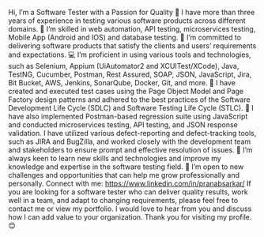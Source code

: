 Hi, I’m a Software Tester with a Passion for Quality 👋
I have more than three years of experience in testing various software products across different domains.
🚀 I’m skilled in web automation, API testing, microservices testing, Mobile App (Android and IOS) and database testing.
🎯 I’m committed to delivering software products that satisfy the clients and users’ requirements and expectations.
💻 I’m proficient in using various tools and technologies, such as Selenium, Appium (UiAutomator2 and XCUITest/XCode), Java, TestNG, Cucumber, Postman, Rest Assured, SOAP, JSON, JavaScript, Jira, Bit Bucket, AWS, Jenkins, SonarQube, Docker, Git, and more.
📝 I have created and executed test cases using the Page Object Model and Page Factory design patterns and adhered to the best practices of the Software Development Life Cycle (SDLC) and Software Testing Life Cycle (STLC).
🚨 I have also implemented Postman-based regression suite using JavaScript and conducted microservices testing, API testing, and JSON response validation. I have utilized various defect-reporting and defect-tracking tools, such as JIRA and BugZilla, and worked closely with the development team and stakeholders to ensure prompt and effective resolution of issues.
🌱 I’m always keen to learn new skills and technologies and improve my knowledge and expertise in the software testing field.
🙌 I’m open to new challenges and opportunities that can help me grow professionally and personally.
Connect with me: https://www.linkedin.com/in/pranabsarkar/
If you are looking for a software tester who can deliver quality results, work well in a team, and adapt to changing requirements, please feel free to contact me or view my portfolio. I would love to hear from you and discuss how I can add value to your organization. Thank you for visiting my profile. 😊
